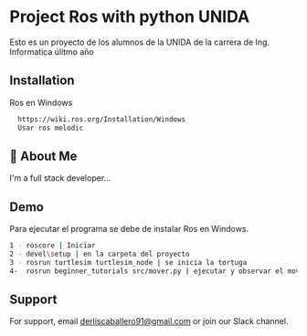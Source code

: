 # Project Ros with python UNIDA

Esto es un proyecto de los alumnos de la UNIDA de la carrera de Ing. Informatica úlitmo año


## Installation

Ros en Windows

```bash
  https://wiki.ros.org/Installation/Windows
  Usar ros melodic
```
    
## 🚀 About Me
I'm a full stack developer...


## Demo

Para ejecutar el programa se debe de instalar Ros en Windows.
```bash
1 - roscore | Iniciar
2 - devel\setup | en la carpeta del proyecto
3 - rosrun turtlesim turtlesim_node | se inicia la tortuga
4-  rosrun beginner_tutorials src/mover.py | ejecutar y observar el movimiento
```

## Support

For support, email derliscaballero91@gmail.com or join our Slack channel.
